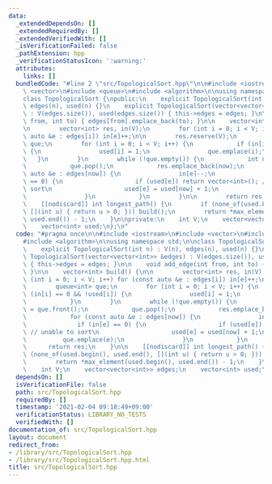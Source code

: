 ```yaml
---
data:
  _extendedDependsOn: []
  _extendedRequiredBy: []
  _extendedVerifiedWith: []
  _isVerificationFailed: false
  _pathExtension: hpp
  _verificationStatusIcon: ':warning:'
  attributes:
    links: []
  bundledCode: "#line 2 \"src/TopologicalSort.hpp\"\n\n#include <iostream>\n#include\
    \ <vector>\n#include <queue>\n#include <algorithm>\n\nusing namespace std;\n\n\
    class TopologicalSort {\npublic:\n    explicit TopologicalSort(int n) : V(n),\
    \ edges(n), used(n) {}\n    explicit TopologicalSort(vector<vector<int>> &edges)\
    \ : V(edges.size()), used(edges.size()) { this->edges = edges; }\n\n    void add_edge(int\
    \ from, int to) { edges[from].emplace_back(to); }\n\n    vector<int> build() {\n\
    \n        vector<int> res, in(V);\n        for (int i = 0; i < V; i++) for (const\
    \ auto &e : edges[i]) in[e]++;\n\n        res.reserve(V);\n        queue<int>\
    \ que;\n        for (int i = 0; i < V; i++) {\n            if (in[i] == 0 && !used[i])\
    \ {\n                used[i] = 1;\n                que.emplace(i);\n         \
    \   }\n        }\n        while (!que.empty()) {\n            int now = que.front();\n\
    \            que.pop();\n            res.emplace_back(now);\n            for (const\
    \ auto &e : edges[now]) {\n                in[e]--;\n                if (in[e]\
    \ == 0) {\n                    if (used[e]) return vector<int>(); // unable to\
    \ sort\n                    used[e] = used[now] + 1;\n                    que.emplace(e);\n\
    \                }\n            }\n        }\n\n        return res;\n    }\n\n\
    \    [[nodiscard]] int longest_path() {\n        if (none_of(used.begin(), used.end(),\
    \ [](int u) { return u > 0; })) build();\n        return *max_element(used.begin(),\
    \ used.end()) - 1;\n    }\n\nprivate:\n    int V;\n    vector<vector<int>> edges;\n\
    \    vector<int> used;\n};\n"
  code: "#pragma once\n\n#include <iostream>\n#include <vector>\n#include <queue>\n\
    #include <algorithm>\n\nusing namespace std;\n\nclass TopologicalSort {\npublic:\n\
    \    explicit TopologicalSort(int n) : V(n), edges(n), used(n) {}\n    explicit\
    \ TopologicalSort(vector<vector<int>> &edges) : V(edges.size()), used(edges.size())\
    \ { this->edges = edges; }\n\n    void add_edge(int from, int to) { edges[from].emplace_back(to);\
    \ }\n\n    vector<int> build() {\n\n        vector<int> res, in(V);\n        for\
    \ (int i = 0; i < V; i++) for (const auto &e : edges[i]) in[e]++;\n\n        res.reserve(V);\n\
    \        queue<int> que;\n        for (int i = 0; i < V; i++) {\n            if\
    \ (in[i] == 0 && !used[i]) {\n                used[i] = 1;\n                que.emplace(i);\n\
    \            }\n        }\n        while (!que.empty()) {\n            int now\
    \ = que.front();\n            que.pop();\n            res.emplace_back(now);\n\
    \            for (const auto &e : edges[now]) {\n                in[e]--;\n  \
    \              if (in[e] == 0) {\n                    if (used[e]) return vector<int>();\
    \ // unable to sort\n                    used[e] = used[now] + 1;\n          \
    \          que.emplace(e);\n                }\n            }\n        }\n\n  \
    \      return res;\n    }\n\n    [[nodiscard]] int longest_path() {\n        if\
    \ (none_of(used.begin(), used.end(), [](int u) { return u > 0; })) build();\n\
    \        return *max_element(used.begin(), used.end()) - 1;\n    }\n\nprivate:\n\
    \    int V;\n    vector<vector<int>> edges;\n    vector<int> used;\n};\n"
  dependsOn: []
  isVerificationFile: false
  path: src/TopologicalSort.hpp
  requiredBy: []
  timestamp: '2021-02-04 09:18:49+09:00'
  verificationStatus: LIBRARY_NO_TESTS
  verifiedWith: []
documentation_of: src/TopologicalSort.hpp
layout: document
redirect_from:
- /library/src/TopologicalSort.hpp
- /library/src/TopologicalSort.hpp.html
title: src/TopologicalSort.hpp
---
```

